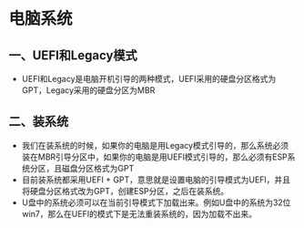 # 电脑系统

## 一、UEFI和Legacy模式

- UEFI和Legacy是电脑开机引导的两种模式，UEFI采用的硬盘分区格式为GPT，Legacy采用的硬盘分区为MBR

## 二、装系统

- 我们在装系统的时候，如果你的电脑是用Legacy模式引导的，那么系统必须装在MBR引导分区中，如果你的电脑是用UEFI模式引导的，那么必须有ESP系统分区，且磁盘分区格式为GPT
- 目前装系统都采用UEFI + GPT，意思就是设置电脑的引导模式为UEFI，并且将硬盘分区格式改为GPT，创建ESP分区，之后在装系统。
- U盘中的系统必须可以在当前引导模式下加载出来。例如U盘中的系统为32位win7，那么在UEFI的模式下是无法重装系统的，因为加载不出来。